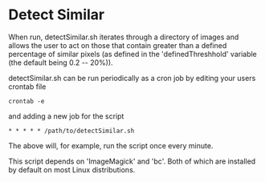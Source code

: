 # Detect Similar

When run, detectSimilar.sh iterates through a directory of images and allows the user to act on those that contain greater than a defined percentage of similar pixels (as defined in the 'definedThreshhold' variable (the default being 0.2 -- 20%)).

detectSimilar.sh can be run periodically as a cron job by editing your users crontab file

```
crontab -e
```

and adding a new job for the script

```
* * * * * /path/to/detectSimilar.sh
```

The above will, for example, run the script once every minute.

This script depends on 'ImageMagick' and 'bc'. Both of which are installed by default on most Linux distributions.